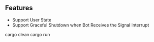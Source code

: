## Features
- Support User State
- Support Graceful Shutdown when Bot Receives the Signal Interrupt

cargo clean
cargo run